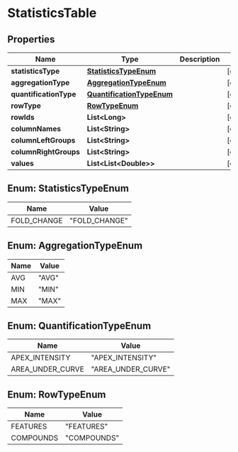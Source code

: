 

# StatisticsTable


## Properties

| Name | Type | Description | Notes |
|------------ | ------------- | ------------- | -------------|
|**statisticsType** | [**StatisticsTypeEnum**](#StatisticsTypeEnum) |  |  [optional] |
|**aggregationType** | [**AggregationTypeEnum**](#AggregationTypeEnum) |  |  [optional] |
|**quantificationType** | [**QuantificationTypeEnum**](#QuantificationTypeEnum) |  |  [optional] |
|**rowType** | [**RowTypeEnum**](#RowTypeEnum) |  |  [optional] |
|**rowIds** | **List&lt;Long&gt;** |  |  [optional] |
|**columnNames** | **List&lt;String&gt;** |  |  [optional] |
|**columnLeftGroups** | **List&lt;String&gt;** |  |  [optional] |
|**columnRightGroups** | **List&lt;String&gt;** |  |  [optional] |
|**values** | **List&lt;List&lt;Double&gt;&gt;** |  |  [optional] |



## Enum: StatisticsTypeEnum

| Name | Value |
|---- | -----|
| FOLD_CHANGE | &quot;FOLD_CHANGE&quot; |



## Enum: AggregationTypeEnum

| Name | Value |
|---- | -----|
| AVG | &quot;AVG&quot; |
| MIN | &quot;MIN&quot; |
| MAX | &quot;MAX&quot; |



## Enum: QuantificationTypeEnum

| Name | Value |
|---- | -----|
| APEX_INTENSITY | &quot;APEX_INTENSITY&quot; |
| AREA_UNDER_CURVE | &quot;AREA_UNDER_CURVE&quot; |



## Enum: RowTypeEnum

| Name | Value |
|---- | -----|
| FEATURES | &quot;FEATURES&quot; |
| COMPOUNDS | &quot;COMPOUNDS&quot; |



